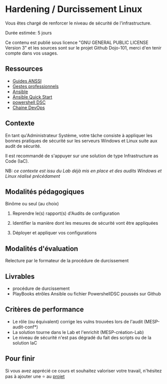# Hardening / Durcissement Linux

Vous êtes chargé de renforcer le niveau de sécurité de l'infrastructure.

Durée estimée: 5 jours

Ce contenu est publié sous licence "GNU GENERAL PUBLIC LICENSE Version 3" et les sources sont sur le projet Github Dojo-101, merci d'en tenir compte dans vos usages.

## Ressources

* [Guides ANSSI](https://cyber.gouv.fr/publications)
* [Gestes professionnels](https://github.com/Aif4thah/Dojo-101)
* [Ansible](https://www.ansible.com/)
* [Ansible Quick Start](https://docs.ansible.com/ansible/latest/getting_started/index.html)
* [powershell DSC](https://learn.microsoft.com/fr-fr/powershell/dsc/overview?view=dsc-2.0)
* [Chaine DevOps](https://learn.microsoft.com/fr-fr/azure/cloud-adoption-framework/ready/considerations/devops-toolchain#azure-devops-and-github-toolchain)




## Contexte

En tant qu'Administrateur Système, votre tâche consiste à appliquer les bonnes pratiques de sécurité sur les serveurs Windows et Linux suite aux audit de sécurité.

Il est recommandé de s'appuyer sur une solution de type Infrastructure as Code (IaC).

NB: *ce contexte est issu du Lab déjà mis en place et des audits Windows et Linux réalisé précédament*

## Modalités pédagogiques

Binôme ou seul (au choix)

1. Reprendre le(s) rapport(s) d'Audits de configuration

2. Identifier la manière dont les mesures de sécurité vont être appliquées

3. Déployer et appliquer vos configurations


## Modalités d'évaluation

Relecture par le formateur de la procédure de durcissement


## Livrables

* procédure de durcissement
* PlayBooks etrôles Ansible ou fichier PowershellDSC poussés sur Github


## Critères de performance

* Le rôle (ou équivalent) corrige les vulns trouvées lors de l'audit (MESP-audit-conf*)
* La solution tourne dans le Lab et l'enrichit (MESP-création-Lab)
* Le niveau de sécurité n'est pas dégradé du fait des scripts ou de la solution IaC


## Pour finir

Si vous avez apprécié ce cours et souhaitez valoriser votre travail, n'hésitez pas à ajouter une ⭐ au [projet](https://github.com/Aif4thah/Dojo-101)